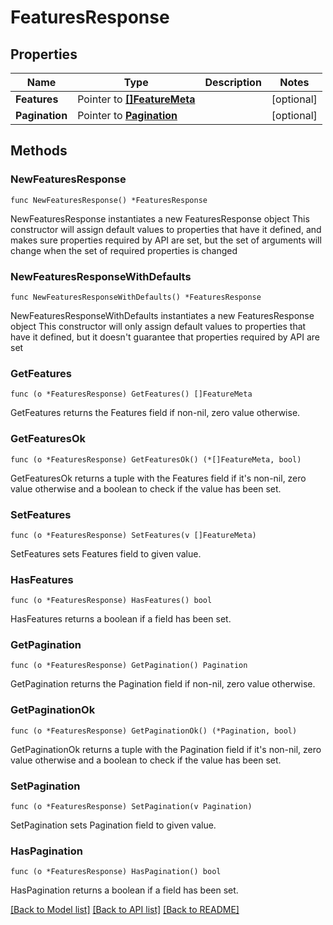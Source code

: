 # FeaturesResponse

## Properties

Name | Type | Description | Notes
------------ | ------------- | ------------- | -------------
**Features** | Pointer to [**[]FeatureMeta**](FeatureMeta.md) |  | [optional] 
**Pagination** | Pointer to [**Pagination**](Pagination.md) |  | [optional] 

## Methods

### NewFeaturesResponse

`func NewFeaturesResponse() *FeaturesResponse`

NewFeaturesResponse instantiates a new FeaturesResponse object
This constructor will assign default values to properties that have it defined,
and makes sure properties required by API are set, but the set of arguments
will change when the set of required properties is changed

### NewFeaturesResponseWithDefaults

`func NewFeaturesResponseWithDefaults() *FeaturesResponse`

NewFeaturesResponseWithDefaults instantiates a new FeaturesResponse object
This constructor will only assign default values to properties that have it defined,
but it doesn't guarantee that properties required by API are set

### GetFeatures

`func (o *FeaturesResponse) GetFeatures() []FeatureMeta`

GetFeatures returns the Features field if non-nil, zero value otherwise.

### GetFeaturesOk

`func (o *FeaturesResponse) GetFeaturesOk() (*[]FeatureMeta, bool)`

GetFeaturesOk returns a tuple with the Features field if it's non-nil, zero value otherwise
and a boolean to check if the value has been set.

### SetFeatures

`func (o *FeaturesResponse) SetFeatures(v []FeatureMeta)`

SetFeatures sets Features field to given value.

### HasFeatures

`func (o *FeaturesResponse) HasFeatures() bool`

HasFeatures returns a boolean if a field has been set.

### GetPagination

`func (o *FeaturesResponse) GetPagination() Pagination`

GetPagination returns the Pagination field if non-nil, zero value otherwise.

### GetPaginationOk

`func (o *FeaturesResponse) GetPaginationOk() (*Pagination, bool)`

GetPaginationOk returns a tuple with the Pagination field if it's non-nil, zero value otherwise
and a boolean to check if the value has been set.

### SetPagination

`func (o *FeaturesResponse) SetPagination(v Pagination)`

SetPagination sets Pagination field to given value.

### HasPagination

`func (o *FeaturesResponse) HasPagination() bool`

HasPagination returns a boolean if a field has been set.


[[Back to Model list]](../README.md#documentation-for-models) [[Back to API list]](../README.md#documentation-for-api-endpoints) [[Back to README]](../README.md)


